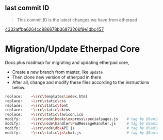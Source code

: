 ## last commit ID

> This commit ID is the latest changes we have from etherpad

[4332affba6264cc886878b36873266f9e1dbc457](https://github.com/ether/etherpad-lite/commit/2c8769a6fd9fa4ed36ed6e32ba0826037795fb37)

# Migration/Update Etherpad Core

Docs.plus roadmap for migrating and updating etherpad core,

- Create a new branch from master, like `update`
- Then clone new version of etherpad in there
- After all, change and modify these files according to the instructions below.

``` bash
replace:    ~\src\templates\index.html
replace:    ~\src\static\css
replace:    ~\src\static\font
replace:    ~\src\static\skins
replace:    ~\src\static\favicon.ico
modify:     ~\src\node\hooks\express\specialpages.js    # tag by @Samir
modify:     ~\src\node\handler\PadMessageHandler.js     # tag by @Samir
modify:     ~\src\node\db\API.js                        # tag by @Samir
modify:     ~\src\static\js\chat.js                     # tag by @Samir
```
